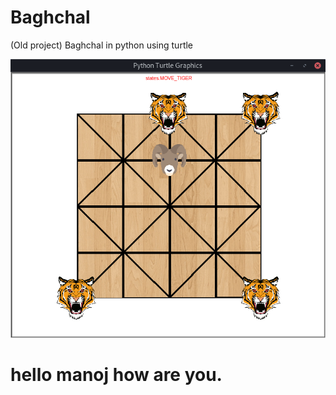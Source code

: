 # Baghchal

(Old project) Baghchal in python using turtle

![screenshot](screenshot.png)
# hello manoj how are you.
